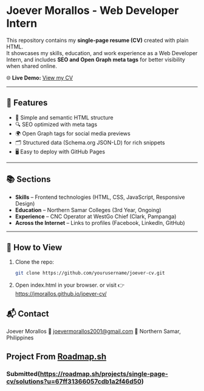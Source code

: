 # Joever Morallos - Web Developer Intern

This repository contains my **single-page resume (CV)** created with plain HTML.  
It showcases my skills, education, and work experience as a Web Developer Intern, and includes **SEO and Open Graph meta tags** for better visibility when shared online.  

🌐 **Live Demo:** [View my CV](https://jmorallos.github.io/joever-cv/)  

---

## 📄 Features
- 📌 Simple and semantic HTML structure  
- 🔍 SEO optimized with meta tags  
- 🌍 Open Graph tags for social media previews  
- 🗂️ Structured data (Schema.org JSON-LD) for rich snippets  
- 🖥️ Easy to deploy with GitHub Pages  

---

## 📚 Sections
- **Skills** – Frontend technologies (HTML, CSS, JavaScript, Responsive Design)  
- **Education** – Northern Samar Colleges (3rd Year, Ongoing)  
- **Experience** – CNC Operator at WestGo Chief (Clark, Pampanga)  
- **Across the Internet** – Links to profiles (Facebook, LinkedIn, GitHub)  

---

## 🚀 How to View
1. Clone the repo:
   ```bash
   git clone https://github.com/yourusername/joever-cv.git
2. Open index.html in your browser.
   or visit 👉 https://jmorallos.github.io/joever-cv/

## 📬 Contact
Joever Morallos
📧 joevermorallos2001@gmail.com
📍 Northern Samar, Philippines


## Project From [Roadmap.sh](https://roadmap.sh/projects/single-page-cv)

### Submitted(https://roadmap.sh/projects/single-page-cv/solutions?u=67ff31366057cdb1a2f46d50)
